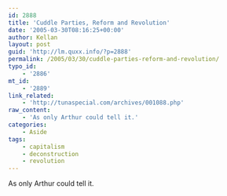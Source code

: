 ```yaml
---
id: 2888
title: 'Cuddle Parties, Reform and Revolution'
date: '2005-03-30T08:16:25+00:00'
author: Kellan
layout: post
guid: 'http://lm.quxx.info/?p=2888'
permalink: /2005/03/30/cuddle-parties-reform-and-revolution/
typo_id:
    - '2886'
mt_id:
    - '2889'
link_related:
    - 'http://tunaspecial.com/archives/001088.php'
raw_content:
    - 'As only Arthur could tell it.'
categories:
    - Aside
tags:
    - capitalism
    - deconstruction
    - revolution
---
```


As only Arthur could tell it.